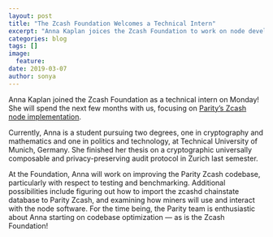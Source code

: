 ```yaml
---
layout: post
title: "The Zcash Foundation Welcomes a Technical Intern"
excerpt: "Anna Kaplan joices the Zcash Foundation to work on node development."
categories: blog
tags: []
image:
  feature: 
date: 2019-03-07
author: sonya
---
```


Anna Kaplan joined the Zcash Foundation as a technical intern on Monday! She will spend the next few months with us, focusing on [Parity’s Zcash node implementation](https://www.zfnd.org/blog/parity-partnership/).

Currently, Anna is a student pursuing two degrees, one in cryptography and mathematics and one in politics and technology, at Technical University of Munich, Germany. She finished her thesis on a cryptographic universally composable and privacy-preserving audit protocol in Zurich last semester.

At the Foundation, Anna will work on improving the Parity Zcash codebase, particularly with respect to testing and benchmarking. Additional possibilities include figuring out how to import the zcashd chainstate database to Parity Zcash, and examining how miners will use and interact with the node software. For the time being, the Parity team is enthusiastic about Anna starting on codebase optimization — as is the Zcash Foundation!
